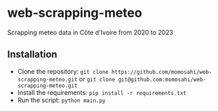# web-scrapping-meteo
Scrapping meteo data in Côte d'Ivoire from 2020 to 2023

## Installation
- Clone the repository: `git clone https://github.com/momosahi/web-scrapping-meteo.git` or `git clone git@github.com:momosahi/web-scrapping-meteo.git`
- Install the requirements: `pip install -r requirements.txt`
- Run the script: `python main.py`
